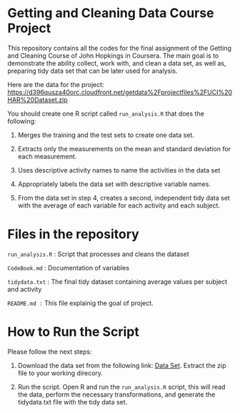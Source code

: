 # Getting and Cleaning Data Course Project
This repository contains all the codes for the final assignment of the Getting and Cleaning Course of John Hopkings in Coursera. The main goal is to demonstrate the ability collect, work with, and clean a data set, as well as, preparing tidy data set that can be later used for analysis.

Here are the data for the project: https://d396qusza40orc.cloudfront.net/getdata%2Fprojectfiles%2FUCI%20HAR%20Dataset.zip

You should create one R script called `run_analysis.R` that does the following:

1. Merges the training and the test sets to create one data set.

2. Extracts only the measurements on the mean and standard deviation for each measurement.

3. Uses descriptive activity names to name the activities in the data set

4. Appropriately labels the data set with descriptive variable names.

5. From the data set in step 4, creates a second, independent tidy data set with the average of each variable for each activity and each subject.

# Files in the repository 
`run_analysis.R` : Script that processes and cleans the dataset

`CodeBook.md` :  Documentation of variables

`tidydata.txt` : The final tidy dataset containing average values per subject and activity

`README.md :` This file explainig the goal of project.

# How to Run the Script
Please follow the next steps:

1. Download the data set from the following link: [Data Set](https://d396qusza40orc.cloudfront.net/getdata%2Fprojectfiles%2FUCI%20HAR%20Dataset.zip). Extract the zip file to your working direcory.

2.  Run the script. Open R and run the `run_analysis.R` script, this will read the data, perform the necessary transformations, and generate the tidydata.txt file with the tidy data set.
